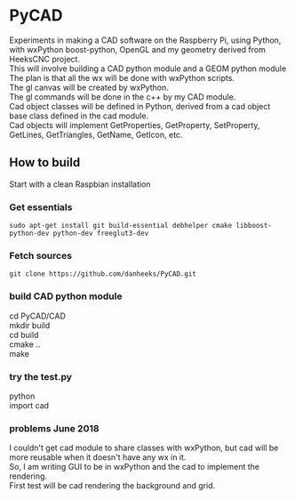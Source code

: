 # PyCAD
Experiments in making a CAD software on the Raspberry Pi, using Python, with wxPython boost-python, OpenGL and my geometry derived from HeeksCNC project.\
This will involve building a CAD python module and a GEOM python module\
The plan is that all the wx will be done with wxPython scripts.\
The gl canvas will be created by wxPython.\
The gl commands will be done in the c++ by my CAD module.\
Cad object classes will be defined in Python, derived from a cad object base class defined in the cad module.\
Cad objects will implement GetProperties, GetProperty, SetProperty, GetLines, GetTriangles, GetName, GetIcon, etc.

## How to build ##
Start with a clean Raspbian installation

### Get essentials ###
```
sudo apt-get install git build-essential debhelper cmake libboost-python-dev python-dev freeglut3-dev
```

### Fetch sources ###
```
git clone https://github.com/danheeks/PyCAD.git
```

### build CAD python module ###
cd PyCAD/CAD\
mkdir build\
cd build\
cmake ..\
make

### try the test.py ###
python\
import cad

### problems June 2018 ###
I couldn't get cad module to share classes with wxPython, but cad will be more reusable when it doesn't have any wx in it.\
So, I am writing GUI to be in wxPython and the cad to implement the rendering.\
First test will be cad rendering the background and grid.

